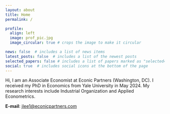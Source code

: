 ```yaml
---
layout: about
title: Home
permalink: /

profile:
  align: left
  image: prof_pic.jpg
  image_circular: true # crops the image to make it circular

news: false  # includes a list of news items
latest_posts: false  # includes a list of the newest posts
selected_papers: false # includes a list of papers marked as "selected={true}"
social: true  # includes social icons at the bottom of the page
---
```


Hi, I am an Associate Economist at Econic Partners (Washington, DC). I received my PhD in Economics from Yale University in May 2024. My research interests include Industrial Organization and Applied Econometrics.

**E-mail**: <jlee1@econicpartners.com>
